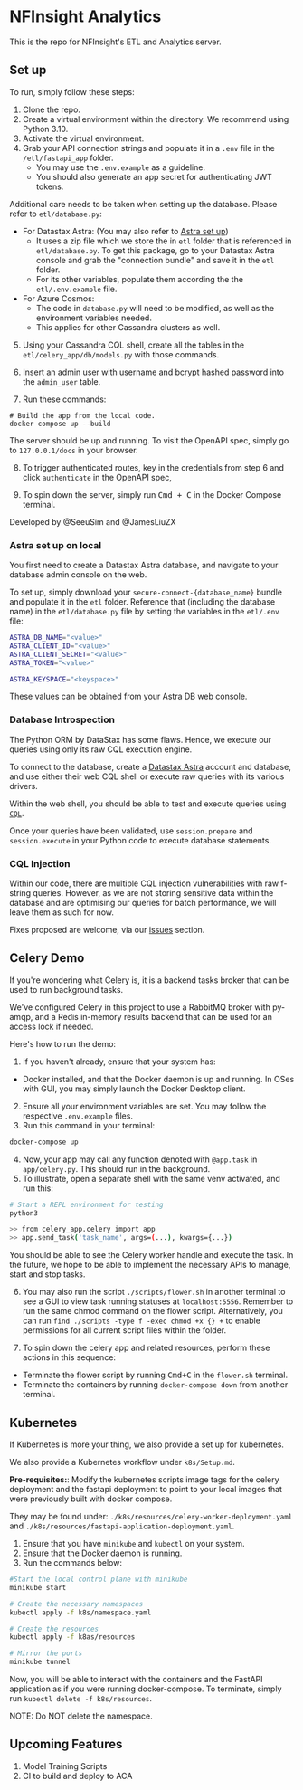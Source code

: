 # NFInsight Analytics

This is the repo for NFInsight's ETL and Analytics server.

## Set up

To run, simply follow these steps:

1. Clone the repo.
2. Create a virtual environment within the directory. We recommend using Python 3.10.
3. Activate the virtual environment.
4. Grab your API connection strings and populate it in a `.env` file in the `/etl/fastapi_app` folder.
    - You may use the `.env.example` as a guideline.
    - You should also generate an app secret for authenticating JWT tokens.

Additional care needs to be taken when setting up the database. Please refer to `etl/database.py`:

- For Datastax Astra: (You may also refer to [Astra set up](#astra-set-up-on-local))
  - It uses a zip file which we store the in `etl` folder that is referenced in `etl/database.py`. To get this package,
    go to your Datastax Astra console and grab the "connection bundle" and save it in the `etl` folder.
  - For its other variables, populate them according the the `etl/.env.example` file.
- For Azure Cosmos:
  - The code in `database.py` will need to be modified, as well as the environment variables needed.
  - This applies for other Cassandra clusters as well.

5. Using your Cassandra CQL shell, create all the tables in the `etl/celery_app/db/models.py` with those commands.

6. Insert an admin user with username and bcrypt hashed password into the `admin_user` table.

7. Run these commands:

```shell
# Build the app from the local code.
docker compose up --build
```

The server should be up and running. To visit the OpenAPI spec, simply go to `127.0.0.1/docs` in your browser.

8. To trigger authenticated routes, key in the credentials from step 6 and click `authenticate` in the OpenAPI spec,

9. To spin down the server, simply run <kbd>Cmd + C</kbd> in the Docker Compose terminal.

Developed by @SeeuSim and @JamesLiuZX

### Astra set up on local

You first need to create a Datastax Astra database, and navigate to your database admin console on the web.

To set up, simply download your `secure-connect-{database_name}` bundle and populate it in the `etl` folder.
Reference that (including the database name) in the `etl/database.py` file by setting the variables in the `etl/.env` file:

```sh
ASTRA_DB_NAME="<value>"
ASTRA_CLIENT_ID="<value>"
ASTRA_CLIENT_SECRET="<value>"
ASTRA_TOKEN="<value>"

ASTRA_KEYSPACE="<keyspace>"
```

These values can be obtained from your Astra DB web console.

### Database Introspection

The Python ORM by DataStax has some flaws. Hence, we execute our queries using only its raw CQL execution engine.

To connect to the database, create a [Datastax Astra](https://www.datastax.com/products/datastax-astra) account and database, and use either their web CQL shell or execute
raw queries with its various drivers.

Within the web shell, you should be able to test and execute queries using [`CQL`](https://cassandra.apache.org/doc/latest/cassandra/cql/index.html).

Once your queries have been validated, use `session.prepare` and `session.execute` in your Python code to execute database statements.

### CQL Injection

Within our code, there are multiple CQL injection vulnerabilities with raw f-string queries. However, as we are not storing sensitive data
within the database and are optimising our queries for batch performance, we will leave them as such for now.

Fixes proposed are welcome, via our [issues](https://github.com/SeeuSim/NFinsighTAnalytics/issues) section.

## Celery Demo

If you're wondering what Celery is, it is a backend tasks broker that can be used to run background tasks.

We've configured Celery in this project to use a RabbitMQ broker with py-amqp, and a Redis in-memory results backend that can be used for an access lock if needed.

Here's how to run the demo:

1. If you haven't already, ensure that your system has:

  - Docker installed, and that the Docker daemon is up and running. In OSes with GUI, you may simply launch the Docker Desktop client.

2. Ensure all your environment variables are set. You may follow the respective `.env.example` files.
3. Run this command in your terminal:

```sh
docker-compose up
```

4. Now, your app may call any function denoted with `@app.task` in `app/celery.py`. This should run in the background.
5. To illustrate, open a separate shell with the same venv activated, and run this:

```sh
# Start a REPL environment for testing
python3

>> from celery_app.celery import app
>> app.send_task('task_name', args=(...), kwargs={...})
```

You should be able to see the Celery worker handle and execute the task. In the future, we hope to be able to implement the necessary APIs to manage, start and stop tasks.

6. You may also run the script `./scripts/flower.sh` in another terminal to see a GUI to view task running statuses at `localhost:5556`.
  Remember to run the same chmod command on the flower script. Alternatively, you can run 
  `find ./scripts -type f -exec chmod +x {} +` 
  to enable permissions for all current script files within the folder. 

7. To spin down the celery app and related resources, perform these actions in this sequence:

  - Terminate the flower script by running <kbd>Cmd+C</kbd> in the `flower.sh` terminal.
  - Terminate the containers by running `docker-compose down` from another terminal.
  
## Kubernetes

If Kubernetes is more your thing, we also provide a set up for kubernetes.

We also provide a Kubernetes workflow under `k8s/Setup.md`.

**Pre-requisites:**: Modify the kubernetes scripts image tags for the celery deployment and the fastapi deployment to point to your local images that were previously built with docker compose.

They may be found under: `./k8s/resources/celery-worker-deployment.yaml` and `./k8s/resources/fastapi-application-deployment.yaml`.

1. Ensure that you have `minikube` and `kubectl` on your system.
2. Ensure that the Docker daemon is running.
3. Run the commands below:

```sh
#Start the local control plane with minikube
minikube start

# Create the necessary namespaces
kubectl apply -f k8s/namespace.yaml

# Create the resources
kubectl apply -f k8as/resources

# Mirror the ports
minikube tunnel
```

Now, you will be able to interact with the containers and the FastAPI application as if you were running docker-compose. To terminate, simply run `kubectl delete -f k8s/resources`.

NOTE: Do NOT delete the namespace.

## Upcoming Features

1. Model Training Scripts
2. CI to build and deploy to ACA
